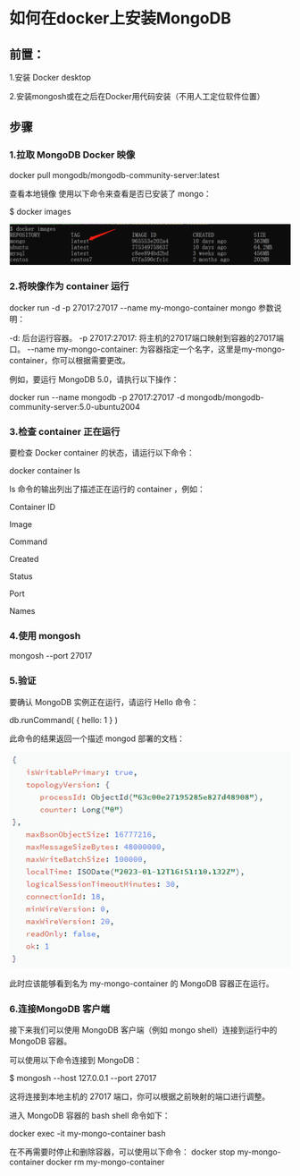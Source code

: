
# 如何在docker上安装MongoDB

## **前置：**
1.安装 Docker desktop

2.安装mongosh或在之后在Docker用代码安装（不用人工定位软件位置）


## **步骤**

### **1.拉取 MongoDB Docker 映像**

docker pull mongodb/mongodb-community-server:latest

查看本地镜像
使用以下命令来查看是否已安装了 mongo：

$ docker images

![1](docker-mongo1.png)


### **2.将映像作为 container 运行**

docker run -d -p 27017:27017 --name my-mongo-container mongo
参数说明：

-d: 后台运行容器。
-p 27017:27017: 将主机的27017端口映射到容器的27017端口。
--name my-mongo-container: 为容器指定一个名字，这里是my-mongo-container，你可以根据需要更改。

例如，要运行 MongoDB 5.0，请执行以下操作：

docker run --name mongodb -p 27017:27017 -d mongodb/mongodb-community-server:5.0-ubuntu2004


### 3.检查 container 正在运行

要检查 Docker container 的状态，请运行以下命令：

docker container ls

ls 命令的输出列出了描述正在运行的 container ，例如：


Container ID

Image

Command

Created

Status

Port

Names


### 4.使用 mongosh

mongosh --port 27017

### 5.验证
要确认 MongoDB 实例正在运行，请运行 Hello 命令：

db.runCommand(
   {
      hello: 1
   }
)

此命令的结果返回一个描述 mongod 部署的文档：

![2](2.png)

此时应该能够看到名为 my-mongo-container 的 MongoDB 容器正在运行。


### 6.连接MongoDB 客户端

接下来我们可以使用 MongoDB 客户端（例如 mongo shell）连接到运行中的 MongoDB 容器。

可以使用以下命令连接到 MongoDB：

$ mongosh --host 127.0.0.1 --port 27017

这将连接到本地主机的 27017 端口，你可以根据之前映射的端口进行调整。

进入 MongoDB 容器的 bash shell 命令如下：

docker exec -it my-mongo-container bash

在不再需要时停止和删除容器，可以使用以下命令：
docker stop my-mongo-container
docker rm my-mongo-container